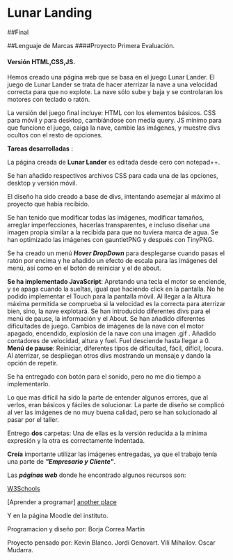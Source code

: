 # Lunar Landing
##Final

##Lenguaje de Marcas
####Proyecto Primera Evaluación.
#### Versión HTML,CSS,JS.
Hemos creado una página web que se basa en el juego Lunar Lander.
El juego de Lunar Lander se trata de hacer aterrizar la nave a una velocidad correcta para que no explote.
La nave sólo sube y baja y se controlaran los motores con teclado o ratón.



La versión del juego final incluye: 
HTML con los elementos básicos.
CSS para móvil y para desktop, cambiándose con media query.
JS mínimo para que funcione el juego, caiga la nave, cambie las imágenes, y muestre divs ocultos con el resto de opciones.




**Tareas desarrolladas** :

La página creada de  **Lunar Lander**  es editada desde cero con notepad++.


Se han añadido respectivos archivos CSS para cada una de las opciones, desktop y versión móvil.


El diseño ha sido creado a base de divs, intentando asemejar al máximo al proyecto que había recibido.


Se han tenido que modificar todas las imágenes, modificar tamaños, arreglar imperfecciones, hacerlas transparentes, 
e incluso diseñar una imagen propia similar a la recibida para que no tuviera marca de agua.
Se han optimizado las imágenes con gauntletPNG y después con TinyPNG.


Se ha creado un menú **_Hover DropDown_** para desplegarse cuando pasas el ratón por encima y he añadido un efecto de escala para las imágenes del menú, así como en el botón de reiniciar y el de about.


**Se ha implementado JavaScript**:
Apretando una tecla el motor se enciende, y se apaga cuando la sueltas, igual que haciendo click en la pantalla.
No he podido implementar el Touch para la pantalla móvil.
Al llegar a la Altura máxima permitida se comprueba si la velocidad es la correcta para aterrizar bien, sino, la nave explotará.
Se han introducido diferentes divs para el menú de pause, la información y el About.
Se han añadido diferentes dificultades de juego. 
Cambios de imágenes de la nave con el motor apagado, encendido, explosión de la nave con una imagen .gif .
Añadido contadores de velocidad, altura y fuel.
Fuel desciende hasta llegar a 0.
**Menú de pause**:
Reiniciar, diferentes tipos de dificultad, fácil, difícil, locura.
Al aterrizar, se despliegan otros divs mostrando un mensaje y dando la opción de repetir.


Se ha entregado con botón para el sonido, pero no me dio tiempo a implementarlo.





Lo que mas difícil ha sido la parte de entender algunos errores, que al verlos, eran básicos y fáciles de solucionar.
La parte de diseño se complicó al ver las imágenes de no muy buena calidad, pero se han solucionado al pasar por el taller.



Entrego **dos** carpetas:
Una de ellas es la versión reducida a la mínima expresión y la otra es correctamente Indentada.

**Creía** importante utilizar las imágenes entregadas, ya que el trabajo tenía una parte de **_"Empresario y Cliente"_**.



Las **_páginas web_** donde he encontrado algunos recursos son:


[W3Schools](http://www.w3schools.com/)

[Aprender a programar] [another place]

Y en la página Moodle del instituto.

[another place]: http://www.aprenderaprogramar.es/index.php?option=com_content&view=article&id=545:div-y-span-html-tags-capas-o-contenedores-ejemplos-uso-maquetar-estructura-de-paginas-web-cu00726b&catid=69:tutorial-basico-programador-web-html-desde-cero&Itemid=192





Programacion y diseño por:
Borja Correa Martín

Proyecto pensado por: 
Kevin Blanco.
Jordi Genovart.
Vili Mihailov.
Oscar Mudarra.
